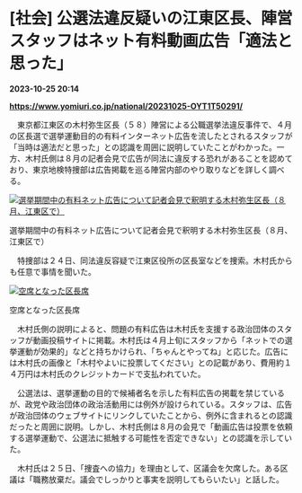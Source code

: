 # [社会] 公選法違反疑いの江東区長、陣営スタッフはネット有料動画広告「適法と思った」

**2023-10-25 20:14**

**https://www.yomiuri.co.jp/national/20231025-OYT1T50291/**

　東京都江東区の木村弥生区長（５８）陣営による公職選挙法違反事件で、４月の区長選で選挙運動目的の有料インターネット広告を流したとされるスタッフが「当時は適法だと思った」との認識を周囲に説明していたことがわかった。一方、木村氏側は８月の記者会見で広告が同法に違反する恐れがあることを認めており、東京地検特捜部は広告掲載を巡る陣営内部のやり取りなどを詳しく調べる。

[![選挙期間中の有料ネット広告について記者会見で釈明する木村弥生区長（８月、江東区で）](https://www.yomiuri.co.jp/media/2023/10/20231025-OYT1I50193-1.jpg)](https://www.yomiuri.co.jp/pluralphoto/20231025-OYT1I50193/)

選挙期間中の有料ネット広告について記者会見で釈明する木村弥生区長（８月、江東区で）

　特捜部は２４日、同法違反容疑で江東区役所の区長室などを捜索。木村氏からも任意で事情を聞いた。

[![空席となった区長席](https://www.yomiuri.co.jp/media/2023/10/20231025-OYT1I50194-1.jpg)](https://www.yomiuri.co.jp/pluralphoto/20231025-OYT1I50194/)

空席となった区長席

　木村氏側の説明によると、問題の有料広告は木村氏を支援する政治団体のスタッフが動画投稿サイトに掲載。木村氏は４月上旬にスタッフから「ネットでの選挙運動が効果的」などと持ちかけられ、「ちゃんとやってね」と応じた。広告には木村氏の画像と「木村やよいに投票してください」との記載があり、費用約１４万円は木村氏のクレジットカードで支払われていた。

　公選法は、選挙運動の目的で候補者名を示した有料広告の掲載を禁じているが、政党や政治団体の政治活動用には例外が設けられている。スタッフは、広告が政治団体のウェブサイトにリンクしていたことから、例外に含まれるとの認識だったと周囲に説明。しかし、木村氏側は８月の会見で「動画広告は投票を依頼する選挙運動で、公選法に抵触する可能性を否定できない」との認識を示していた。

　木村氏は２５日、「捜査への協力」を理由として、区議会を欠席した。ある区議は「職務放棄だ。議会でしっかりと事実を説明してもらいたい」と話した。